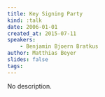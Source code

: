 ```yaml
---
title: Key Signing Party
kind: :talk
date: 2006-01-01
created_at: 2015-07-11
speakers:
    - Benjamin Bjoern Bratkus
author: Matthias Beyer
slides: false
tags:
---
```


No description.
